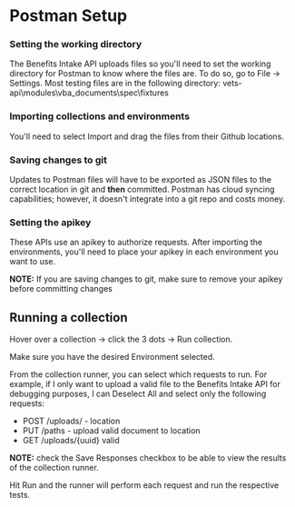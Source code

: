 # Postman Setup

### Setting the working directory
The Benefits Intake API uploads files so you'll need to set the working directory for 
Postman to know where the files are. To do so, go to File -> Settings. Most testing 
files are in the following directory: vets-api\modules\vba_documents\spec\fixtures

### Importing collections and environments
You'll need to select Import and drag the files from their Github locations.

### Saving changes to git
Updates to Postman files will have to be exported as JSON files to the 
correct location in git and **then** committed. Postman has cloud syncing capabilities; however, 
it doesn't integrate into a git repo and costs money.

### Setting the apikey
These APIs use an apikey to authorize requests. After importing the environments, 
you'll need to place your apikey in each environment you want to use.

**NOTE:** If you are saving changes to git, make sure to remove your apikey before
 committing changes

## Running a collection
Hover over a collection -> click the 3 dots -> Run collection.

Make sure you have the desired Environment selected.

From the collection runner, you can select which requests to run. For example, if 
I only want to upload a valid file to the Benefits Intake API for debugging purposes, 
I can Deselect All and select only the following requests:
- POST /uploads/ - location
- PUT /paths - upload valid document to location
- GET /uploads/{uuid} valid

**NOTE:** check the Save Responses checkbox to be able to view the results of the 
collection runner.

Hit Run and the runner will perform each request and run the respective tests.